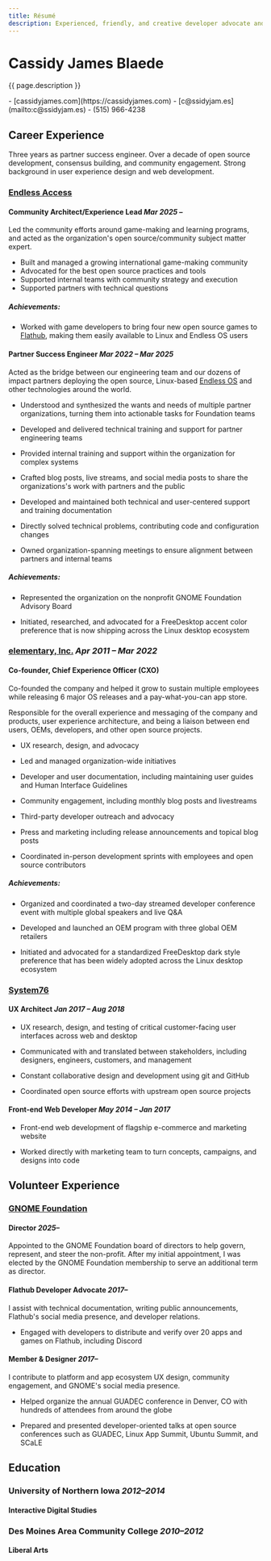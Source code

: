 ```yaml
---
title: Résumé
description: Experienced, friendly, and creative developer advocate and community builder passionate about open source, connecting people and technology, and equipping developers with the best tools.
---
```


# Cassidy James Blaede

{{ page.description }}

<aside class="print-only" markdown="1">
- [cassidyjames.com](https://cassidyjames.com)
- [c@ssidyjam.es](mailto:c@ssidyjam.es)
- (515) 966-4238
</aside>

## Career Experience

Three years as partner success engineer. Over a decade of open source development, consensus building, and community engagement. Strong background in user experience design and web development.

### [Endless Access](https://endlessaccess.org)

#### Community Architect/Experience Lead _Mar 2025 –_

Led the community efforts around game-making and learning programs, and acted as the organization's open source/community subject matter expert.

- Built and managed a growing international game-making community
- Advocated for the best open source practices and tools
- Supported internal teams with community strategy and execution
- Supported partners with technical questions

##### Achievements:

- Worked with game developers to bring four new open source games to [Flathub](https://flathub.org/apps/category/game/), making them easily available to Linux and Endless OS users

#### Partner Success Engineer _Mar 2022 – Mar 2025_

Acted as the bridge between our engineering team and our dozens of impact partners deploying the open source, Linux-based [Endless OS](https://www.endlessos.org/os) and other technologies around the world.

- Understood and synthesized the wants and needs of multiple partner organizations, turning them into actionable tasks for Foundation teams

- Developed and delivered technical training and support for partner engineering teams

- Provided internal training and support within the organization for complex systems

- Crafted blog posts, live streams, and social media posts to share the organizations's work with partners and the public

- Developed and maintained both technical and user-centered support and training documentation

- Directly solved technical problems, contributing code and configuration changes

- Owned organization-spanning meetings to ensure alignment between partners and internal teams

##### Achievements:

- Represented the organization on the nonprofit GNOME Foundation Advisory Board

- Initiated, researched, and advocated for a FreeDesktop accent color preference that is now shipping across the Linux desktop ecosystem

### [elementary, Inc.](https://elementary.io) _Apr 2011 – Mar 2022_

#### Co-founder, Chief Experience Officer (CXO)

Co-founded the company and helped it grow to sustain multiple employees while releasing 6 major OS releases and a pay-what-you-can app store.

Responsible for the overall experience and messaging of the company and products, user experience architecture, and being a liaison between end users, OEMs, developers, and other open source projects.

- UX research, design, and advocacy

- Led and managed organization-wide initiatives

- Developer and user documentation, including maintaining user guides and Human Interface Guidelines

- Community engagement, including monthly blog posts and livestreams

- Third-party developer outreach and advocacy

- Press and marketing including release announcements and topical blog posts

- Coordinated in-person development sprints with employees and open source contributors

##### Achievements:

- Organized and coordinated a two-day streamed developer conference event with multiple global speakers and live Q&A

- Developed and launched an OEM program with three global OEM retailers

- Initiated and advocated for a standardized FreeDesktop dark style preference that has been widely adopted across the Linux desktop ecosystem

### [System76](https://system76.com)

#### UX Architect _Jan 2017 – Aug 2018_

- UX research, design, and testing of critical customer-facing user interfaces across web and desktop

- Communicated with and translated between stakeholders, including designers, engineers, customers, and management

- Constant collaborative design and development using git and GitHub

- Coordinated open source efforts with upstream open source projects

#### Front-end Web Developer _May 2014 – Jan 2017_

- Front-end web development of flagship e-commerce and marketing website

- Worked directly with marketing team to turn concepts, campaigns, and designs into code

<!--

### [Visual Logic](https://www.visuallogic.com/) _Aug 2012 – May 2013_

#### User Experience Intern

- UX research & user testing
- Collaborative software design
- Front-end web development

### [University of Northern Iowa](https://it.uni.edu/) _2011–2012_

#### Network Engineer Assistant (ITS Network Services)

- Managed Wi-Fi monitoring service, wireless site surveys, and networking equipment
- Inventory and RMA procedures

### [Life Care Services](https://www.lifecareservices.com/) _2010–2011_

#### Technical Support Analyst

- Provided support to internal staff and external clients via help desk
- Assisted staff/clients with password resets, software installation, etc.
- Wrote and maintained documentation through Sharepoint
- Communicated technical concepts to facilitate understanding

### [Webspec](https://www.webspec.com/) _2007–2010_

#### Web Developer

- Front-end web development of client websites
- Trained and supported small business clients

-->

## Volunteer Experience

### [GNOME Foundation](https://foundation.gnome.org)

#### Director _2025–_

Appointed to the GNOME Foundation board of directors to help govern, represent, and steer the non-profit. After my initial appointment, I was elected by the GNOME Foundation membership to serve an additional term as director.

#### Flathub Developer Advocate _2017–_

I assist with technical documentation, writing public announcements, Flathub's social media presence, and developer relations.

- Engaged with developers to distribute and verify over 20 apps and games on Flathub, including Discord

#### Member & Designer _2017–_

I contribute to platform and app ecosystem UX design, community engagement, and GNOME's social media presence.

- Helped organize the annual GUADEC conference in Denver, CO with hundreds of attendees from around the globe

- Prepared and presented developer-oriented talks at open source conferences such as GUADEC, Linux App Summit, Ubuntu Summit, and SCaLE

## Education

### University of Northern Iowa _2012–2014_

#### Interactive Digital Studies

### Des Moines Area Community College _2010–2012_

#### Liberal Arts

